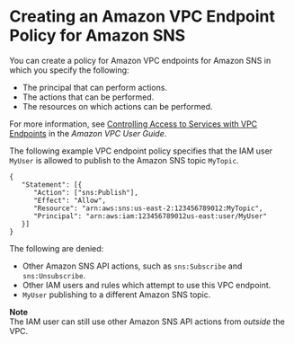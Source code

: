 # Creating an Amazon VPC Endpoint Policy for Amazon SNS<a name="sns-vpc-endpoint-policy"></a>

You can create a policy for Amazon VPC endpoints for Amazon SNS in which you specify the following:
+ The principal that can perform actions\.
+ The actions that can be performed\.
+ The resources on which actions can be performed\.

For more information, see [Controlling Access to Services with VPC Endpoints](https://docs.aws.amazon.com/vpc/latest/userguide/vpc-endpoints-access.html) in the *Amazon VPC User Guide*\.

The following example VPC endpoint policy specifies that the IAM user `MyUser` is allowed to publish to the Amazon SNS topic `MyTopic`\.

```
{
   "Statement": [{
      "Action": ["sns:Publish"],
      "Effect": "Allow",
      "Resource": "arn:aws:sns:us-east-2:123456789012:MyTopic",
      "Principal": "arn:aws:iam:123456789012us-east:user/MyUser"
   }]
}
```

The following are denied:
+ Other Amazon SNS API actions, such as `sns:Subscribe` and `sns:Unsubscribe`\.
+ Other IAM users and rules which attempt to use this VPC endpoint\.
+ `MyUser` publishing to a different Amazon SNS topic\.

**Note**  
The IAM user can still use other Amazon SNS API actions from *outside* the VPC\.